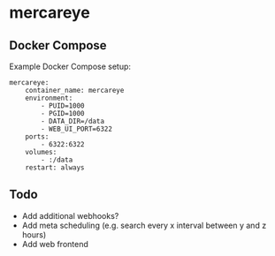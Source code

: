 # mercareye

## Docker Compose
Example Docker Compose setup:
```
mercareye:
    container_name: mercareye
    environment:
        - PUID=1000
        - PGID=1000
        - DATA_DIR=/data
        - WEB_UI_PORT=6322
    ports:
        - 6322:6322
    volumes:
        - :/data
    restart: always

```

## Todo
- Add additional webhooks?
- Add meta scheduling (e.g. search every x interval between y and z hours)
- Add web frontend